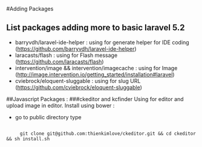#Adding Packages
## List packages adding more to basic laravel 5.2
 - barryvdh/laravel-ide-helper : using for generate helper for IDE coding (https://github.com/barryvdh/laravel-ide-helper)
 - laracasts/flash : using for Flash message (https://github.com/laracasts/flash)
 - intervention/image && intervention/imagecache : using for Image (http://image.intervention.io/getting_started/installation#laravel)
 - cviebrock/eloquent-sluggable : using for slug URL (https://github.com/cviebrock/eloquent-sluggable)

##Javascript Packages :
###ckeditor and kcfinder
  Using for editor and upload image in editor.
  Install using bower :
   - go to public directory type
   <code>
     git clone git@github.com:thienkimlove/ckeditor.git && cd ckeditor && sh install.sh
   </code>

